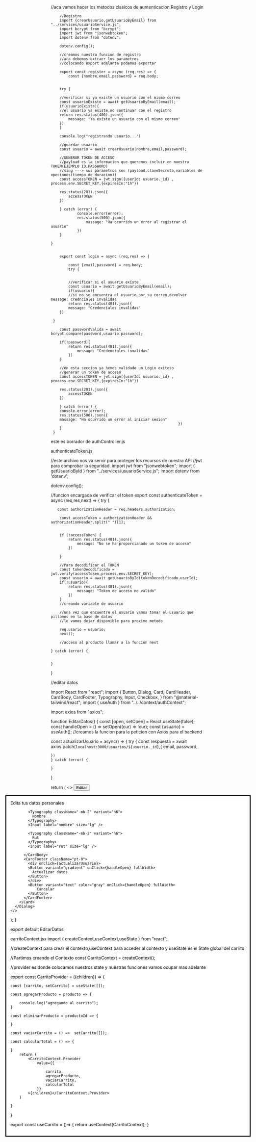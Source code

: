 //aca vamos hacer los metodos clasicos de auntenticacion.Registro y Login

        //Registro
        import {crearUsuario,getUsuarioByEmail} from "../services/usuarioService.js";
        import bcrypt from "bcrypt";
        import jwt from "jsonwebtoken";
        import dotenv from "dotenv";

        dotenv.config();

        //creamos nuestra funcion de registro
        //aca debemos extraer los parametros 
        //colocando export adelante podemos exportar 

        export const register = async (req,res) => {
            const {nombre,email,password} = req.body;

    
        try {
            
        //verificar si ya existe un usuario con el mismo correo
        const usuarioExiste = await getUsuarioByEmail(email);
        if(usuarioExiste){
        //el usuario ya existe,no continuar con el registro
        return res.status(400).json({
            message: "Ya existe un usuario con el mismo correo"
        })
        }
        
        console.log("registrando usuario...")

        //guardar usuario
        const usuario = await crearUsuario(nombre,email,password);

        //GENERAR TOKEN DE ACCESO
        //payload es la informacion que queremos incluir en nuestro TOKEN(EJEMPLO ID,PASSWORD)
        //sing ---> sus parametros son (payload,claveSecreta,variables de opeciones(tiempo de duracion))
        const accessTOKEN = jwt.sign({userId: usuario._id} , process.env.SECRET_KEY,{expiresIn:"1h"})

        res.status(201).json({
            accessTOKEN
        })

        } catch (error) {
                console.error(error);
                res.status(500).json({
                    massage: "Ha ocurrido un error al registrar el usuario"
                })
        }
        
    }
    

        export const login = async (req,res) => {
    
            const {email,password} = req.body;
            try {
                
           
            //verificar si el usuario existe
            const usuario = await getUsuarioByEmail(email);
            if(usuario){
            //si no se encuentra el usuario por su correo,devolver message: crednciales invalidas
            return res.status(401).json({
            message: "Credenciales invalidas"
        })
        
     }

        const passwordValida = await bcrypt.compare(password,usuario.password);

        if(!password){
            return res.status(401).json({
                message: "Credenciales invalidas"
            })
        }

        //en esta seccion ya hemos validado un Login exitoso
        //generar un token de acceso
        const accessTOKEN = jwt.sign({userId: usuario._id} , process.env.SECRET_KEY,{expiresIn:"1h"})

        res.status(201).json({
            accessTOKEN
        })

        } catch (error) {
        console.error(error);
        res.status(500).json({
        massage: "Ha ocurrido un error al iniciar sesion"
                                                              })    
        }
     }

     
este es borrador de authController.js

authenticateToken.js

//este archivo nos va servir para proteger los recursos de nuestra API
//jwt para comprobar la seguridad.
import jwt from "jsonwebtoken";
import { getUsuarioById } from "../services/usuarioService.js";
import dotenv from 'dotenv';

dotenv.config();

//funcion encargada de verificar el token
   export const authenticateToken = async (req,res,next) => {
    try {
      
       const authorizationHeader = req.headers.authorization;

        const accessToken = authorizationHeader && authorizationHeader.split(" ")[1];


        if (!accessToken) {
            return res.status(401).json({
                message: "No se ha proporcianado un token de acceso"
            })
                
        }
        
        //Para decodificar el TOKEN
        const tokenDecodificado = jwt.verify(accessToken,process.env.SECRET_KEY);
        const usuario = await getUsuarioById(tokenDecodificado.userId);
        if(!usuario){
            return res.status(401).json({
                message: "Token de acceso no valido"
            })
        }
        //creando variable de usuario

        //una vez que encuentre el usuario vamos tomar el usuario que pillamos en la base de datos
        //lo vamos dejar disponible para proximo metodo

        req.usario = usuario;
        next();

        //acceso al producto llamar a la funcion next

    } catch (error) {
        

    }


}

//editar datos

import React from "react";
import {
  Button,
  Dialog,
  Card,
  CardHeader,
  CardBody,
  CardFooter,
  Typography,
  Input,
  Checkbox,
} from "@material-tailwind/react";
import { useAuth } from "../../context/authContext";

import axios from "axios";


function EditarDatos() {
  const [open, setOpen] = React.useState(false);
  const handleOpen = () => setOpen((cur) => !cur);
  const {usuario} = useAuth();
  //creamos la funcion para la peticion con Axios para el backend

  const actualizarUsuario = async() => {
    try {
        const respuesta = await axios.patch(`localhost:3000/usuarios/${usuario._id}`,{
        email,
        password,
    
    })
    } catch (error) {
      
    }
  }
 
  return (
    <>
      <Button onClick={handleOpen}>Editar</Button>
      <Dialog
        size="xs"
        open={open}
        handler={handleOpen}
        className="bg-transparent shadow-none"
      >
        <Card className="mx-auto w-full max-w-[24rem]">
          <CardBody className="flex flex-col gap-4">
            <Typography variant="h4" color="blue-gray">
              Edita tus datos personales
            </Typography>

            <Typography className="-mb-2" variant="h6">
              Nombre
            </Typography>
            <Input label="nombre" size="lg" />

            <Typography className="-mb-2" variant="h6">
              Rut
            </Typography>
            <Input label="rut" size="lg" />

          </CardBody>
          <CardFooter className="pt-0">
            <div onClick={actualizarUsuario}>
            <Button variant="gradient" onClick={handleOpen} fullWidth>
              Actualizar datos
            </Button>
            </div>
            <Button variant="text" color="gray" onClick={handleOpen} fullWidth>
                Cancelar
            </Button>
          </CardFooter>
        </Card>
      </Dialog>
    </>
  );
}

export default EditarDatos

carritoContext.jsx
import { createContext,useContext,useState } from "react";

//createContext para crear el contexto,useContext para acceder al contexto y useState es el State global del carrito.

//Partimos creando el Contexto 
const CarritoContext = createContext();

//provider es donde colocamos nuestros state y nuestras funciones vamos ocupar mas adelante

export const CarritoProvider = ({children}) => {
    
    const [carrito, setCarrito] = useState([]);

    const agregarProducto = producto => {

        console.log("agregando al carrito");      
    }

    const eliminarProducto = productoId => {

    } 

    const vaciarCarrito = () =>  setCarrito([]);

    const calcularTotal = () => {

    }
        return (
            <CarritoContext.Provider
                value={{

                    carrito,
                    agregarProducto,
                    vaciarCarrito,
                    calcularTotal
                }}
            >{children}</CarritoContext.Provider>  
        )
       
    }
}

export const useCarrito = ()=> {
    return useContext(CarritoContext);
}
